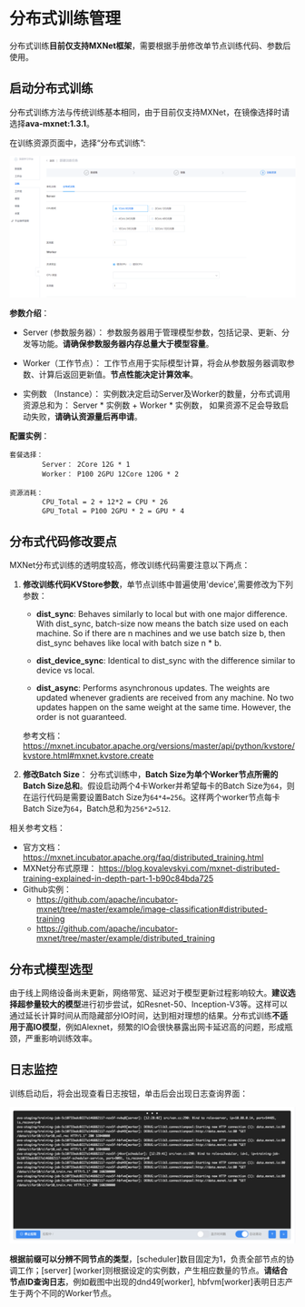 
# 分布式训练管理

分布式训练**目前仅支持MXNet框架**，需要根据手册修改单节点训练代码、参数后使用。

## 启动分布式训练

分布式训练方法与传统训练基本相同，由于目前仅支持MXNet，在镜像选择时请选择**ava-mxnet:1.3.1**。

在训练资源页面中，选择“分布式训练”:

![](/images/ch-05/5.3.1/dist-resource.png)

**参数介绍**：
+ Server (参数服务器）：
参数服务器用于管理模型参数，包括记录、更新、分发等功能。**请确保参数服务器内存总量大于模型容量**。

+ Worker（工作节点）：
工作节点用于实际模型计算，将会从参数服务器调取参数、计算后返回更新值。**节点性能决定计算效率**。

+ 实例数 （Instance）：
实例数决定启动Server及Worker的数量，分布式调用资源总和为： Server * 实例数 + Worker * 实例数， 如果资源不足会导致启动失败，**请确认资源量后再申请**。

**配置实例**：
    
    套餐选择：
            Server： 2Core 12G * 1
            Worker： P100 2GPU 12Core 120G * 2

    资源消耗：
            CPU_Total = 2 + 12*2 = CPU * 26
            GPU_Total = P100 2GPU * 2 = GPU * 4

## 分布式代码修改要点

MXNet分布式训练的透明度较高，修改训练代码需要注意以下两点：

1. **修改训练代码KVStore参数**，单节点训练中普遍使用'device',需要修改为下列参数：

    + **dist_sync**: Behaves similarly to local but with one major difference. With dist_sync, batch-size now means the batch size used on each machine. So if there are n machines and we use batch size b, then dist_sync behaves like local with batch size n * b.

    + **dist_device_sync**: Identical to dist_sync with the difference similar to device vs local.

    + **dist_async**: Performs asynchronous updates. The weights are updated whenever gradients are received from any machine. No two updates happen on the same weight at the same time. However, the order is not guaranteed.

    参考文档： https://mxnet.incubator.apache.org/versions/master/api/python/kvstore/kvstore.html#mxnet.kvstore.create

2. **修改Batch Size**：
    分布式训练中，**Batch Size为单个Worker节点所需的Batch Size总和**。假设启动两个4卡Worker并希望每卡的Batch Size为`64`，则在运行代码是需要设置Batch Size为`64*4=256`。这样两个worker节点每卡Batch Size为`64`，Batch总和为`256*2=512`.

相关参考文档：
+ 官方文档： https://mxnet.incubator.apache.org/faq/distributed_training.html
+ MXNet分布式原理： https://blog.kovalevskyi.com/mxnet-distributed-training-explained-in-depth-part-1-b90c84bda725
+ Github实例： 
    + https://github.com/apache/incubator-mxnet/tree/master/example/image-classification#distributed-training
    + https://github.com/apache/incubator-mxnet/tree/master/example/distributed_training

## 分布式模型选型

由于线上网络设备尚未更新，网络带宽、延迟对于模型更新过程影响较大。**建议选择超参量较大的模型**进行初步尝试，如Resnet-50、Inception-V3等。这样可以通过延长计算时间从而隐藏部分IO时间，达到相对理想的结果。分布式训练**不适用于高IO模型**，例如Alexnet，频繁的IO会很快暴露出网卡延迟高的问题，形成瓶颈，严重影响训练效率。

## 日志监控

训练启动后，将会出现查看日志按钮，单击后会出现日志查询界面：

![](/images/ch-05/5.3.1/dist-log.png)

**根据前缀可以分辨不同节点的类型**，[scheduler]数目固定为1，负责全部节点的协调工作；[server] [worker]则根据设定的实例数，产生相应数量的节点。**请结合节点ID查询日志**，例如截图中出现的dnd49[worker], hbfvm[worker]表明日志产生于两个不同的Worker节点。